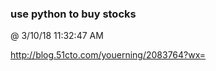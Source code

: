 ﻿

### use python to buy stocks
@ 3/10/18 11:32:47 AM

http://blog.51cto.com/youerning/2083764?wx=

